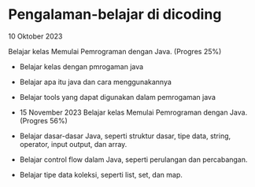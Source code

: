 # Pengalaman-belajar di dicoding

10 Oktober 2023

Belajar kelas Memulai Pemrograman dengan Java. (Progres 25%)
* Belajar kelas dengan pmrogaman java
* Belajar apa itu java dan cara menggunakannya
* Belajar tools yang dapat digunakan dalam pemrogaman java

* 15 November 2023
Belajar kelas Memulai Pemrograman dengan Java. (Progres 56%)
* Belajar dasar-dasar Java, seperti struktur dasar, tipe data, string, operator, input output, dan array.
* Belajar control flow dalam Java, seperti perulangan dan percabangan.
* Belajar tipe data koleksi, seperti list, set, dan map.
